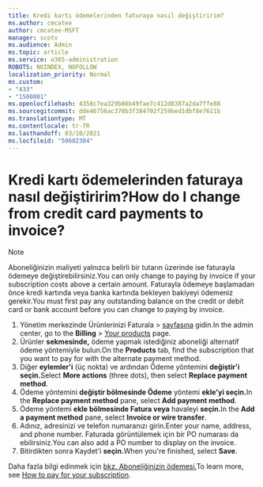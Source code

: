 ```yaml
---
title: Kredi kartı ödemelerinden faturaya nasıl değiştiririm?
ms.author: cmcatee
author: cmcatee-MSFT
manager: scotv
ms.audience: Admin
ms.topic: article
ms.service: o365-administration
ROBOTS: NOINDEX, NOFOLLOW
localization_priority: Normal
ms.custom:
- "433"
- "1500001"
ms.openlocfilehash: 4358c7ea329b86b49fae7c412d8387a2da7ffe88
ms.sourcegitcommit: dde46756ac370b3f384702f259bed1dbf8e7611b
ms.translationtype: MT
ms.contentlocale: tr-TR
ms.lasthandoff: 03/10/2021
ms.locfileid: "50602384"
---
```

# <a name="how-do-i-change-from-credit-card-payments-to-invoice"></a><span data-ttu-id="0a862-102">Kredi kartı ödemelerinden faturaya nasıl değiştiririm?</span><span class="sxs-lookup"><span data-stu-id="0a862-102">How do I change from credit card payments to invoice?</span></span>

> [!NOTE]
> <span data-ttu-id="0a862-103">Aboneliğinizin maliyeti yalnızca belirli bir tutarın üzerinde ise faturayla ödemeye değiştirebilirsiniz.</span><span class="sxs-lookup"><span data-stu-id="0a862-103">You can only change to paying by invoice if your subscription costs above a certain amount.</span></span> <span data-ttu-id="0a862-104">Faturayla ödemeye başlamadan önce kredi kartında veya banka kartında bekleyen bakiyeyi ödemeniz gerekir.</span><span class="sxs-lookup"><span data-stu-id="0a862-104">You must first pay any outstanding balance on the credit or debit card or bank account before you can change to paying by invoice.</span></span>

1. <span data-ttu-id="0a862-105">Yönetim merkezinde Ürünlerinizi Faturala   >  [sayfasına](https://go.microsoft.com/fwlink/p/?linkid=842054) gidin.</span><span class="sxs-lookup"><span data-stu-id="0a862-105">In the admin center, go to the **Billing** > [Your products](https://go.microsoft.com/fwlink/p/?linkid=842054) page.</span></span>
2. <span data-ttu-id="0a862-106">Ürünler **sekmesinde,** ödeme yapmak istediğiniz aboneliği alternatif ödeme yöntemiyle bulun.</span><span class="sxs-lookup"><span data-stu-id="0a862-106">On the **Products** tab, find the subscription that you want to pay for with the alternate payment method.</span></span>
3. <span data-ttu-id="0a862-107">Diğer **eylemler'i** (üç nokta) ve ardından Ödeme yöntemini **değiştir'i seçin.**</span><span class="sxs-lookup"><span data-stu-id="0a862-107">Select **More actions** (three dots), then select **Replace payment method**.</span></span>
4. <span data-ttu-id="0a862-108">Ödeme yöntemini **değiştir bölmesinde Ödeme** yöntemi **ekle'yi seçin.**</span><span class="sxs-lookup"><span data-stu-id="0a862-108">In the **Replace payment method** pane, select **Add payment method**.</span></span>
5. <span data-ttu-id="0a862-109">Ödeme yöntemi **ekle bölmesinde Fatura veya** havaleyi **seçin.**</span><span class="sxs-lookup"><span data-stu-id="0a862-109">In the **Add a payment method** pane, select **Invoice or wire transfer**.</span></span>
6. <span data-ttu-id="0a862-110">Adınız, adresinizi ve telefon numaranızı girin.</span><span class="sxs-lookup"><span data-stu-id="0a862-110">Enter your name, address, and phone number.</span></span> <span data-ttu-id="0a862-111">Faturada görüntülemek için bir PO numarası da ebilirsiniz.</span><span class="sxs-lookup"><span data-stu-id="0a862-111">You can also add a PO number to display on the invoice.</span></span>
7. <span data-ttu-id="0a862-112">Bitirdikten sonra Kaydet'i **seçin.**</span><span class="sxs-lookup"><span data-stu-id="0a862-112">When you're finished, select **Save**.</span></span>

<span data-ttu-id="0a862-113">Daha fazla bilgi edinmek için [bkz. Aboneliğinizin ödemesi.](https://docs.microsoft.com/microsoft-365/commerce/billing-and-payments/pay-for-your-subscription)</span><span class="sxs-lookup"><span data-stu-id="0a862-113">To learn more, see [How to pay for your subscription](https://docs.microsoft.com/microsoft-365/commerce/billing-and-payments/pay-for-your-subscription).</span></span>